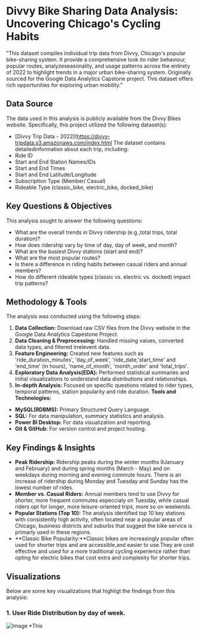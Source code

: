 # Divvy Bike Sharing Data Analysis: Uncovering Chicago's Cycling Habits
"This dataset compiles individual trip data from Divvy, Chicago's popular bike-sharing system. It provide a comprehensive look ito rider behaviour, popular routes, analyzeseasonality, and usage patterns across the entirety of 2022 to highlight trends in a major urban bike-sharing system. Originally sourced for the Google Data Analytics Capstone project. This dataset offers rich opportunities for exploring urban mobility."
## Data Source
The data used in this analysis is publicly available from the Divvy Bikes website. Specifically, this project utilized the following dataset(s):
* [Divvy Trip Data - 2022](https://divvy-tripdata.s3.amazonaws.com/index.html
The dataset contains detailedinformation about each trip, including:
* Ride ID
* Start and End Station Names/IDs
* Start and End Times
* Start and End Latitude/Longitude
* Subscription Type (Member/ Casual)
* Rideable Type (classic_bike, electric_bike, docked_bike)
## Key Questions & Objectives
This analysis sought to answer the following questions:
* What are the overall trends in Divvy ridership (e.g.,total trips, total duration)?
* How does ridership vary by time of day, day of week, and month?
* What are the busiest Divvy stations (start and end)?
* What are the most popular routes?
* Is there a difference in riding habits between casual riders and annual members?
* How do different rideable types (classic vs. electric vs. docked) impact trip patterns?
## Methodology & Tools
The analysis was conducted using the following steps:
1. **Data Collection:**
Download raw CSV files from the Divvy website in the Google Data Analytics Capestone Project.
2. **Data Cleaning & Preprocessing:** Handled missing values, converted data types, and filtered irrelevent data.
3. **Feature Engineering:**
Created new features such as 'ride_duration_minutes', 'day_of_week', 'ride_date,'start_time' and 'end_time' (in hours), 'name_of_month', 'month_order' and 'total_trips'.
4. **Exploratory Data Analysis(EDA):** Performed statistical summaries and initial visualizations to understand data distributions and relationships.
5. **In-depth Analysis:** Focused on specific questions related to rider types, temporal patterns, station popularity and ride duration.
**Tools and Technologies:**
* **MySQL(RDBMS):** Primary Structured Query Language.
* **SQL:** For data manipulation, summary statistics and analysis.
* **Power BI Desktop:** For data visualization and reporting.
* **Git & GitHub:** For version control and project hosting.
## Key Findings & Insights
* **Peak Ridership:** Ridership peaks during the winter months 9January and February) and during spring months (March - May) and on weekdays during morning and evening commute hours. There is an increase of ridership during Monday and Tuesday and Sunday has the lowest number of rides.
* **Member vs. Casual Riders:** Annual members tend to use Divvy for shorter, more frequent commutes especcialy on Tuesday, while casual riders opt for longer, more leisure-oriented trips, more so on weekends.
* **Popular Stations (Top 10):** The analysis identified top 10 key stations with consistently high activity, often located near a popular areas of Chicago, business districts and suburbs that suggest the bike service is primarly used in these regions.
* **Classic Bike Popularity:**Classic bikes are increasingly popular often used for shorter trips and are accessible,and easier to use.They are cost effective and used for a more traditional cycling experience rather than opting for electric bikes that cost extra and complexity for shorter trips.
## Visualizations
Below are some key visualizations that highligt the findings from this analysis:
### 1. User Ride Distribution by day of week.
![Image](https://github.com/user-attachments/assets/d4a87b8f-9cce-4ad8-a9de-deefe0866732) *This 













